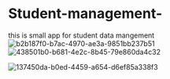 # Student-management-

this is small app for student data mangement 
![b2b187f0-b7ac-4970-ae3a-9851bb237b51](https://user-images.githubusercontent.com/108179730/177926711-768be09c-0628-48f1-aea2-a644221f22ef.jpg)
![438501b0-b681-4e2c-8b45-79e860da4c32](https://user-images.githubusercontent.com/108179730/177926723-dc23b4bc-4e3a-40c9-98cd-c47d6ac8cc49.jpg)

![137450da-b0ed-4459-a654-d6ef85a338f3](https://user-images.githubusercontent.com/108179730/177926739-52921af4-c201-4217-a92d-fb986350c633.jpg)
